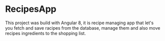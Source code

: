 # RecipesApp

This project was build with Angular 8, it is recipe managing app that let's you fetch and save racipes from the database, manage them and also move recipes ingredients to the shopping list.
